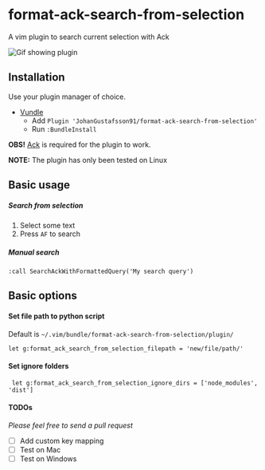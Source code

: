 # format-ack-search-from-selection
A vim plugin to search current selection with Ack

![Gif showing plugin](https://thumbs.gfycat.com/FantasticBoldBillygoat-size_restricted.gif)

## Installation

Use your plugin manager of choice.

- [Vundle](https://github.com/gmarik/vundle)
  - Add `Plugin 'JohanGustafsson91/format-ack-search-from-selection'`
  - Run `:BundleInstall`

__OBS!__ [Ack](https://github.com/mileszs/ack.vim) is required for the plugin to work.

__NOTE:__ The plugin has only been tested on Linux

## Basic usage
##### Search from selection
1. Select some text
2. Press `AF` to search

##### Manual search
`:call SearchAckWithFormattedQuery('My search query')` 

## Basic options

#### Set file path to python script
Default is `~/.vim/bundle/format-ack-search-from-selection/plugin/`

```
let g:format_ack_search_from_selection_filepath = 'new/file/path/'
```

#### Set ignore folders

```
 let g:format_ack_search_from_selection_ignore_dirs = ['node_modules', 'dist']
```


#### TODOs

_Please feel free to send a pull request_

- [ ] Add custom key mapping
- [ ] Test on Mac
- [ ] Test on Windows
